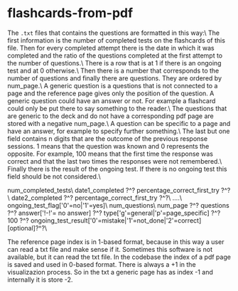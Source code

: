 # flashcards-from-pdf

The `.txt` files that contains the questions are formatted in this way:\\
The first information is the number of completed tests on the flashcards of this file. Then for every completed attempt there is the date in which it was completed and the ratio of the questions completed at the first attempt to the number of questions.\\
There is a row that is at 1 if there is an ongoing test and at 0 otherwise.\\
Then there is a number that corresponds to the number of questions and finally there are questions. They are ordered by num_page.\\
A generic question is a questions that is not connected to a page and the reference page gives only the position of the question. A generic question could have an answer or not. For example a flashcard could only be put there to say something to the reader.\\
The questions that are generic to the deck and do not have a corresponding pdf page are stored with a negative num_page.\\
A question can be specific to a page and have an answer, for example to specify further something.\\
The last but one field contains n digits that are the outcome of the previous response sessions. 1 means that the question was known and 0 represents the opposite. For example, 100 means that the first time the response was correct and that the last two times the responses were not remembered.\\
Finally there is the result of the ongoing test. If there is no ongoing test this field should be not considered.\\

num_completed_tests\\
date1_completed ?^? percentage_correct_first_try ?^?\\
date2_completed ?^? percentage_correct_first_try ?^?\\
....\\
ongoing_test_flag['0'=no|'1'=yes]\\
num_questions\\
num_page ?^? questions ?^? answer['!-!'= no answer] ?^? type['g'=general|'p'=page_specific] ?^? 100 ?^? ongoing_test_result['0'=mistake|'1'=not_done|'2'=correct][optional]?^?\\

The reference page index is in 1-based format, because in this way a user can read a txt file and make sense if it. Sometimes this software is not available, but it can read the txt file. In the codebase the index of a pdf page is saved and used in 0-based format.
There is always a +1 in the visualizazion process. So in the txt a generic page has as index -1 and internally it is store -2.
